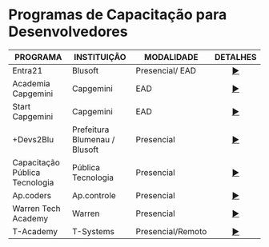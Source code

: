 # Programas de Capacitação para Desenvolvedores

| PROGRAMA | INSTITUIÇÃO | MODALIDADE | DETALHES |
|------|------|------|------|
|Entra21|Blusoft|Presencial/ EAD|<div align="center">[▶️](./programs/entra21/entra21.md)</div>|
|Academia Capgemini|Capgemini|EAD|<div align="center">[▶️](./programs/academiaJavaCapgemini/academiaJavaCapgemini.md)</div>|
|Start Capgemini|Capgemini|EAD|<div align="center">[▶️](./programs/startCapgemini/startCapgemini.md)</div>|
|+Devs2Blu|Prefeitura Blumenau / Blusoft|Presencial|<div align="center">[▶️](./programs/devs2blu/devs2blu.md)</div>|
|Capacitação Pública Tecnologia|Pública Tecnologia|Presencial|<div align="center">[▶️](./programs/publicaTecnologia/publicaTecnologia.md)</div>|
|Ap.coders|Ap.controle|Presencial|<div align="center">[▶️](./programs/apCoders/apCoders.md)</div>|
|Warren Tech Academy|Warren|Presencial|<div align="center">[▶️](./programs/warrenTechAcademy/warrenTechAcademy.md)</div>|
|T-Academy|T-Systems|Presencial/Remoto|<div align="center">[▶️](./programsT-Academy/T-Academy.md)</div>|
